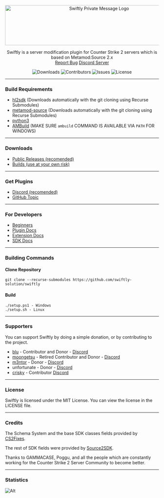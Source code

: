 <br/>
<p align="center">
    <img src="https://sttci.b-cdn.net/status.swiftlycs2.net/2105/logo.png" alt="Swiftly Private Message Logo" width="600" height="131">
  <p align="center">
    Swiftly is a server modification plugin for Counter Strike 2 servers which is based on Metamod:Source 2.x
    <br/>
    <a href="https://github.com/swiftly-solution/swiftly/issues">Report Bug</a>
    <a href="https://swiftlycs2.net/discord">Discord Server</a>
  </p>
</p>

<div align="center">

![Downloads](https://img.shields.io/github/downloads/swiftly-solution/swiftly/total) ![Contributors](https://img.shields.io/github/contributors/swiftly-solution/swiftly?color=dark-green) ![Issues](https://img.shields.io/github/issues/swiftly-solution/swiftly) ![License](https://img.shields.io/github/license/swiftly-solution/swiftly)

</div>

---
### Build Requirements
-   [hl2sdk](https://github.com/alliedmodders/hl2sdk/tree/cs2) (Downloads automatically with the git cloning using Recurse Submodules)
-   [metamod-source](https://github.com/alliedmodders/metamod-source) (Downloads automatically with the git cloning using Recurse Submodules)
-   [python3](https://www.python.org/)
-   [AMBuild](https://github.com/alliedmodders/ambuild) (MAKE SURE `ambuild` COMMAND IS AVAILABLE VIA `PATH` FOR WINDOWS)
---
### Downloads
- [Public Releases (recomended)](https://github.com/swiftly-solution/swiftly/releases)
- [Builds (use at your own risk)](https://github.com/swiftly-solution/swiftly/actions)
---
### Get Plugins
- [Discord (recomended)](https://swiftlycs2.net/discord)
- [GitHub Topic](https://github.com/topics/swiftly-solution)
---
### For Developers
- [Beginners](https://swiftlycs2.net/for-beginners)
- [Plugin Docs](https://swiftlycs2.net/plugin-docs)
- [Extension Docs](https://swiftlycs2.net/ext-docs)
- [SDK Docs](https://swiftlycs2.net/sdk)
---
### Building Commands

#### Clone Repository

```
git clone --recurse-submodules https://github.com/swiftly-solution/swiftly
```

#### Build

```
./setup.ps1 - Windows
./setup.sh - Linux
```

---

### Supporters

You can support Swiftly by doing a simple donation, or by contributing to the project.

- [blu](https://github.com/blu133721) - Contributor and Donor - [Discord](https://discord.com/users/1142001023196606545)
- [moongetsu](https://github.com/moongetsu) - Retired Contributor and Donor - [Discord](https://discord.com/users/977190163736322088)
- [m3ntor](https://github.com/m3ntorinho) - Donor - [Discord](https://discord.com/users/462576617869541387)
- unfortunate - Donor - [Discord](https://discord.com/users/515887695432515584)
- [crisky](https://github.com/criskkky) - Contributor [Discord](https://discord.com/users/404372759028957231)

---

### License

Swiftly is licensed under the MIT License. You can view the license in the LICENSE file.

---

### Credits

The Schema System and the base SDK classes fields provided by [CS2Fixes](https://github.com/Source2ZE/CS2Fixes). 

The rest of SDK fields were provided by [Source2SDK](https://github.com/neverlosecc/source2sdk/tree/cs2/sdk).

Thanks to GAMMACASE, Poggu, and all the people which are constantly working for the Counter Strike 2 Server Community to become better.

---

### Statistics

![Alt](https://repobeats.axiom.co/api/embed/742f846684c4bb9f8314c0a43c2a6b314fc63b6b.svg "Repobeats analytics image")
